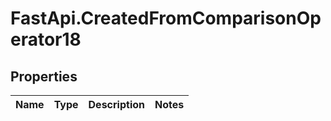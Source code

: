 # FastApi.CreatedFromComparisonOperator18

## Properties
Name | Type | Description | Notes
------------ | ------------- | ------------- | -------------
